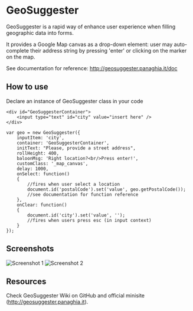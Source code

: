 GeoSuggester
===========

GeoSuggester is a rapid way of enhance user experience when filling geographic data into forms.

It provides a Google Map canvas as a drop-down element: user may auto-complete their address string by pressing 'enter' or clicking on the marker on the map.

See documentation for reference: http://geosuggester.panaghia.it/doc


How to use
----------

Declare an instance of GeoSuggester class in your code

	<div id="GeoSuggesterContainer">
		<input type="text" id="city" value="insert here" />
	</div> 

	var geo = new GeoSuggester({
		inputItem: 'city',
		container: 'GeoSuggesterContainer',
		initText: "Please, provide a street address",
		rollHeight: 400,
		baloonMsg: 'Right location?<br/>Press enter!',
		customClass: '_map_canvas',
		delay: 1000,
		onSelect: function()
		{
			//fires when user select a location
			document.id('postalCode').set('value', geo.getPostalCode());
			//see documentation for function reference
		},
		onClear: function()
		{
			document.id('city').set('value', '');
			//fires when users press esc (in input context)		
		}		
	});




Screenshots
-----------

![Screenshot 1](http://dl.dropbox.com/u/5138746/geosuggester.png)
![Screenshot 2](http://dl.dropbox.com/u/5138746/geosuggester_snapshot_real.png)

Resources
-----------------

Check GeoSuggester Wiki on GitHub
and official minisite (http://geosuggester.panaghia.it).

